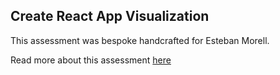 ## Create React App Visualization

This assessment was bespoke handcrafted for Esteban Morell.

Read more about this assessment [here](https://react.eogresources.com)
